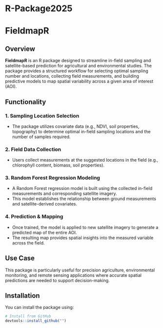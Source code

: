 ﻿# R-Package2025
# FieldmapR

## Overview

**FieldmapR** is an R package designed to streamline in-field sampling and satellite-based prediction for agricultural and environmental studies. The package provides a structured workflow for selecting optimal sampling number and locations, collecting field measurements, and building predictive models to map spatial variability across a given area of interest (AOI).

## Functionality

### 1. Sampling Location Selection
- The package utilizes covariate data (e.g., NDVI, soil properties, topography) to determine optimal in-field sampling locations and the number of samples required.

### 2. Field Data Collection
- Users collect measurements at the suggested locations in the field (e.g., chlorophyll content, biomass, soil properties).

### 3. Random Forest Regression Modeling
- A Random Forest regression model is built using the collected in-field measurements and corresponding satellite imagery.
- This model establishes the relationship between ground measurements and satellite-derived covariates.

### 4. Prediction & Mapping
- Once trained, the model is applied to new satellite imagery to generate a predicted map of the entire AOI.
- The resulting map provides spatial insights into the measured variable across the field.

## Use Case

This package is particularly useful for precision agriculture, environmental monitoring, and remote sensing applications where accurate spatial predictions are needed to support decision-making.

## Installation

You can install the package using:

```r
# Install from GitHub 
devtools::install_github("")
